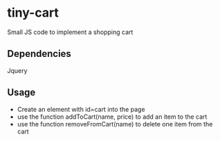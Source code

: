 # tiny-cart
Small JS code to implement a shopping cart

## Dependencies

Jquery

## Usage

- Create an element with id=cart into the page
- use the function addToCart(name, price) to add an item to the cart
- use the function removeFromCart(name) to delete one item from the cart



